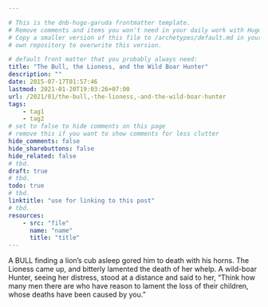 ```yaml
---

# This is the dnb-hugo-garuda frontmatter template. 
# Remove comments and items you won't need in your daily work with Hugo.
# Copy a smaller version of this file to /archetypes/default.md in your
# own repository to overwrite this version.

# default front matter that you probably always need:
title: "The Bull, the Lioness, and the Wild Boar Hunter"
description: ""
date: 2015-07-17T01:57:46
lastmod: 2021-01-20T19:03:26+07:00
url: /2021/01/the-bull,-the-lioness,-and-the-wild-boar-hunter
tags:
    - tag1
    - tag2
# set to false to hide comments on this page
# remove this if you want to show comments for less clutter
hide_comments: false
hide_sharebuttons: false
hide_related: false
# tbd.
draft: true
# tbd.
todo: true
# tbd.
linktitle: "use for linking to this post"
# tbd.
resources:
    - src: "file"
      name: "name"
      title: "title"
---
```

A BULL finding a lion’s cub asleep gored him to death with his horns. The Lioness came up, and bitterly lamented the death of her whelp. A wild-boar Hunter, seeing her distress, stood at a distance and said to her, “Think how many men there are who have reason to lament the loss of their children, whose deaths have been caused by you.”
